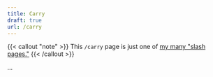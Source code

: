 ```yaml
---
title: Carry
draft: true
url: /carry
---
```

{{< callout "note" >}}
This `/carry` page is just one of [my many "slash pages."](/slashes)
{{< /callout >}}

...